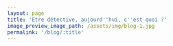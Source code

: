 ```yaml
---
layout: page
title: 'Etre détective, aujourd''hui, c''est quoi ?'
image_preview_image_path: /assets/img/blog-1.jpg
permalink: '/blog/:title'
---
```


